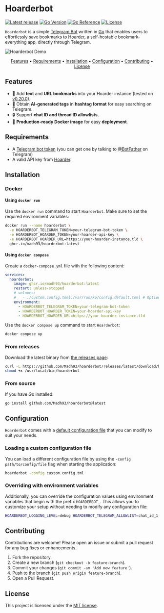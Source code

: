# Hoarderbot

[![Latest release](https://img.shields.io/github/v/tag/Madh93/hoarderbot?label=Release)](https://github.com/Madh93/hoarderbot/releases)
[![Go Version](https://img.shields.io/badge/Go-1.24-blue)](https://go.dev/doc/install)
[![Go Reference](https://pkg.go.dev/badge/github.com/Madh93/hoarderbot.svg)](https://pkg.go.dev/github.com/Madh93/hoarderbot)
[![License](https://img.shields.io/badge/License-MIT-brightgreen)](LICENSE)

`Hoarderbot` is a simple [Telegram Bot](https://core.telegram.org/bots) written in [Go](https://go.dev/) that enables users to effortlessly save bookmarks to [Hoarder](https://hoarder.app), a self-hostable bookmark-everything app, directly through Telegram.

![Hoarderbot Demo](./docs/gif/demo.gif)

<p align="center">
  <a href="#features">Features</a> •
  <a href="#requirements">Requirements</a> •
  <a href="#installation">Installation</a> •
  <a href="#Configuration">Configuration</a> •
  <a href="#contributing">Contributing</a> •
  <a href="#license">License</a>
</p>

## Features

- 📄 Add **text** and **URL bookmarks** into your Hoarder instance (tested on [v0.20.0](https://github.com/hoarder-app/hoarder/releases/tag/v0.20.0)).
- 🤖 Obtain **AI-generated tags** in **hashtag format** for easy searching on Telegram.
- 🔒 Support **chat ID and thread ID allowlists**.
- 🐳 **Production-ready Docker image** for easy **deployment**.

## Requirements

- A [Telegram bot token](https://core.telegram.org/bots/features#botfather) (you can get one by talking to [@BotFather](https://t.me/BotFather) on Telegram)
- A valid API key from [Hoarder](https://docs.hoarder.app/screenshots#settings).

## Installation

### Docker

#### Using `docker run`

Use the `docker run` command to start `Hoarderbot`. Make sure to set the required environment variables:

```sh
docker run --name hoarderbot \
  -e HOARDERBOT_TELEGRAM_TOKEN=your-telegram-bot-token \
  -e HOARDERBOT_HOARDER_TOKEN=your-hoarder-api-key \
  -e HOARDERBOT_HOARDER_URL=https://your-hoarder-instance.tld \
  ghcr.io/madh93/hoarderbot:latest
```

#### Using `docker compose`

Create a `docker-compose.yml` file with the following content:

```yml
services:
  hoarderbot:
    image: ghcr.io/madh93/hoarderbot:latest
    restart: unless-stopped
    # volumes:
    #   - ./custom.config.toml:/var/run/ko/config.default.toml # Optional: specify a custom configuration file instead of the default one
    environment:
      - HOARDERBOT_TELEGRAM_TOKEN=your-telegram-bot-token
      - HOARDERBOT_HOARDER_TOKEN=your-hoarder-api-key
      - HOARDERBOT_HOARDER_URL=https://your-hoarder-instance.tld
```

Use the `docker compose up` command to start `Hoarderbot`:

```sh
docker compose up
```

### From releases

Download the latest binary from [the releases page](https://github.com/Madh93/hoarderbot/releases):

```sh
curl -L https://github.com/Madh93/hoarderbot/releases/latest/download/hoarderbot_$(uname -s)_$(uname -m).tar.gz | tar -xz -O hoarderbot > /usr/local/bin/hoarderbot
chmod +x /usr/local/bin/hoarderbot
```

### From source

If you have Go installed:

```sh
go install github.com/Madh93/hoarderbot@latest
```

## Configuration

`Hoarderbot` comes with a [default configuration file](config.default.toml) that you can modify to suit your needs.

### Loading a custom configuration file

You can load a different configuration file by using the `-config path/to/config/file` flag when starting the application:

```sh
hoarderbot -config custom.config.tml
```

### Overriding with environment variables

Additionally, you can override the configuration values using environment variables that begin with the prefix `HOARDERBOT_`. This allows you to customize your setup without needing to modify any configuration file:

```sh
HOARDERBOT_LOGGING_LEVEL=debug HOARDERBOT_TELEGRAM_ALLOWLIST=chat_id_1,chat_id_2 hoarderbot
```

## Contributing

Contributions are welcome! Please open an issue or submit a pull request for any bug fixes or enhancements.

1. Fork the repository.
2. Create a new branch (`git checkout -b feature-branch`).
3. Commit your changes (`git commit -am 'Add new feature'`).
4. Push to the branch (`git push origin feature-branch`).
5. Open a Pull Request.

## License

This project is licensed under the [MIT license](LICENSE).
